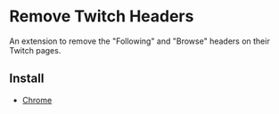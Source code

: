 # Remove Twitch Headers

An extension to remove the "Following" and "Browse" headers on their Twitch pages.


## Install

* [Chrome](https://chrome.google.com/webstore/detail/remove-twitch-headers/pinhpgjpjgfciekdcncbiofaekppaebl)
